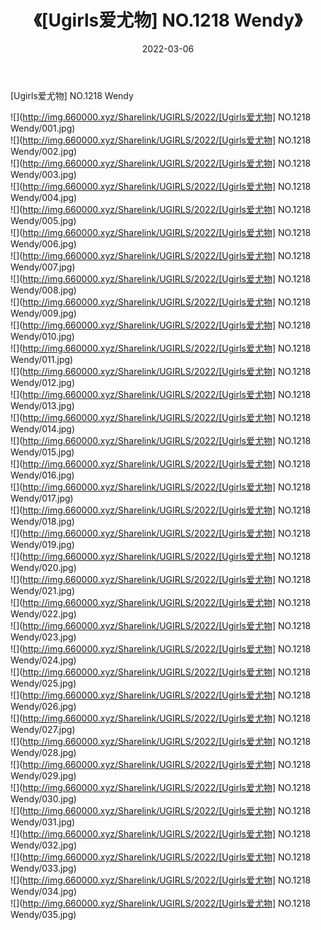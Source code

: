 ﻿---
layout: post
title:  《[Ugirls爱尤物] NO.1218 Wendy》
date:   2022-03-06
img: http://img.660000.xyz/Sharelink/UGIRLS/2022/[Ugirls爱尤物] NO.1218 Wendy/000.jpg
categories: [美女, 清纯, 唯美]
---

[Ugirls爱尤物] NO.1218 Wendy

 ![](http://img.660000.xyz/Sharelink/UGIRLS/2022/[Ugirls爱尤物] NO.1218 Wendy/001.jpg) <br>![](http://img.660000.xyz/Sharelink/UGIRLS/2022/[Ugirls爱尤物] NO.1218 Wendy/002.jpg) <br>![](http://img.660000.xyz/Sharelink/UGIRLS/2022/[Ugirls爱尤物] NO.1218 Wendy/003.jpg) <br>![](http://img.660000.xyz/Sharelink/UGIRLS/2022/[Ugirls爱尤物] NO.1218 Wendy/004.jpg) <br>![](http://img.660000.xyz/Sharelink/UGIRLS/2022/[Ugirls爱尤物] NO.1218 Wendy/005.jpg) <br>![](http://img.660000.xyz/Sharelink/UGIRLS/2022/[Ugirls爱尤物] NO.1218 Wendy/006.jpg) <br>![](http://img.660000.xyz/Sharelink/UGIRLS/2022/[Ugirls爱尤物] NO.1218 Wendy/007.jpg) <br>![](http://img.660000.xyz/Sharelink/UGIRLS/2022/[Ugirls爱尤物] NO.1218 Wendy/008.jpg) <br>![](http://img.660000.xyz/Sharelink/UGIRLS/2022/[Ugirls爱尤物] NO.1218 Wendy/009.jpg) <br>![](http://img.660000.xyz/Sharelink/UGIRLS/2022/[Ugirls爱尤物] NO.1218 Wendy/010.jpg) <br>![](http://img.660000.xyz/Sharelink/UGIRLS/2022/[Ugirls爱尤物] NO.1218 Wendy/011.jpg) <br>![](http://img.660000.xyz/Sharelink/UGIRLS/2022/[Ugirls爱尤物] NO.1218 Wendy/012.jpg) <br>![](http://img.660000.xyz/Sharelink/UGIRLS/2022/[Ugirls爱尤物] NO.1218 Wendy/013.jpg) <br>![](http://img.660000.xyz/Sharelink/UGIRLS/2022/[Ugirls爱尤物] NO.1218 Wendy/014.jpg) <br>![](http://img.660000.xyz/Sharelink/UGIRLS/2022/[Ugirls爱尤物] NO.1218 Wendy/015.jpg) <br>![](http://img.660000.xyz/Sharelink/UGIRLS/2022/[Ugirls爱尤物] NO.1218 Wendy/016.jpg) <br>![](http://img.660000.xyz/Sharelink/UGIRLS/2022/[Ugirls爱尤物] NO.1218 Wendy/017.jpg) <br>![](http://img.660000.xyz/Sharelink/UGIRLS/2022/[Ugirls爱尤物] NO.1218 Wendy/018.jpg) <br>![](http://img.660000.xyz/Sharelink/UGIRLS/2022/[Ugirls爱尤物] NO.1218 Wendy/019.jpg) <br>![](http://img.660000.xyz/Sharelink/UGIRLS/2022/[Ugirls爱尤物] NO.1218 Wendy/020.jpg) <br>![](http://img.660000.xyz/Sharelink/UGIRLS/2022/[Ugirls爱尤物] NO.1218 Wendy/021.jpg) <br>![](http://img.660000.xyz/Sharelink/UGIRLS/2022/[Ugirls爱尤物] NO.1218 Wendy/022.jpg) <br>![](http://img.660000.xyz/Sharelink/UGIRLS/2022/[Ugirls爱尤物] NO.1218 Wendy/023.jpg) <br>![](http://img.660000.xyz/Sharelink/UGIRLS/2022/[Ugirls爱尤物] NO.1218 Wendy/024.jpg) <br>![](http://img.660000.xyz/Sharelink/UGIRLS/2022/[Ugirls爱尤物] NO.1218 Wendy/025.jpg) <br>![](http://img.660000.xyz/Sharelink/UGIRLS/2022/[Ugirls爱尤物] NO.1218 Wendy/026.jpg) <br>![](http://img.660000.xyz/Sharelink/UGIRLS/2022/[Ugirls爱尤物] NO.1218 Wendy/027.jpg) <br>![](http://img.660000.xyz/Sharelink/UGIRLS/2022/[Ugirls爱尤物] NO.1218 Wendy/028.jpg) <br>![](http://img.660000.xyz/Sharelink/UGIRLS/2022/[Ugirls爱尤物] NO.1218 Wendy/029.jpg) <br>![](http://img.660000.xyz/Sharelink/UGIRLS/2022/[Ugirls爱尤物] NO.1218 Wendy/030.jpg) <br>![](http://img.660000.xyz/Sharelink/UGIRLS/2022/[Ugirls爱尤物] NO.1218 Wendy/031.jpg) <br>![](http://img.660000.xyz/Sharelink/UGIRLS/2022/[Ugirls爱尤物] NO.1218 Wendy/032.jpg) <br>![](http://img.660000.xyz/Sharelink/UGIRLS/2022/[Ugirls爱尤物] NO.1218 Wendy/033.jpg) <br>![](http://img.660000.xyz/Sharelink/UGIRLS/2022/[Ugirls爱尤物] NO.1218 Wendy/034.jpg) <br>![](http://img.660000.xyz/Sharelink/UGIRLS/2022/[Ugirls爱尤物] NO.1218 Wendy/035.jpg) <br>